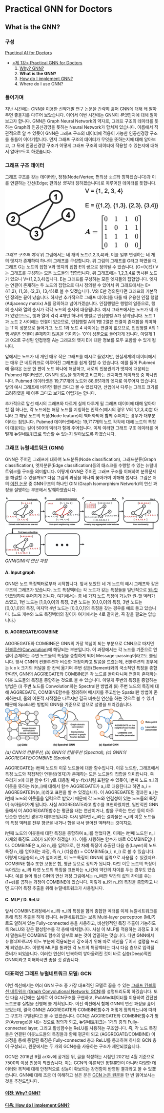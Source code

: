 # Practical GNN for Doctors
## What is the GNN?

### 구성
[Practical AI for Doctors](https://github.com/devdoctors/practical-ai-for-doctors)
- [<제 1강> Practical GNN for Doctors](https://github.com/devdoctors/practical-ai-for-doctors/tree/main/gnn)
  1. [Why? GNN?](https://github.com/devdoctors/practical-ai-for-doctors/blob/main/gnn/01-why.md)
  2. **What is the GNN?**
  3. [How do I implement GNN?](https://github.com/devdoctors/practical-ai-for-doctors/blob/main/gnn/03-how.ipynb)
  4. Where do I use GNN?


### 들어가며

지난 시간에는 GNN을 이용한 신약개발 연구 논문을 간략히 훑어 GNN에 대해 왜 알아두면 좋을지를 다루어 보았습니다.
이어서 이번 시간에는 GNN이 *무엇*인지에 대해 알아보고자 합니다.
GNN은 Graph Neural Network의 약자로, 그래프 구조의 데이터를 뜻하는 Graph와 인공신경망을 뜻하는 Neural Network가 합쳐져 있습니다.
이름에서 직관적으로 알 수 있듯이 GNN은 그래프 구조의 데이터에 적용이 가능한 인공신경망 구조를 통틀어 이야기합니다.
먼저 그래프 구조의 데이터가 무엇을 뜻하는지에 대해 알아보고, 그 뒤에 인공신경망 구조가 어떻게 그래프 구조의 데이터에 작용할 수 있는지에 대해서 알아보도록 하겠습니다.


### 그래프 구조 데이터
그래프 구조를 갖는 데이터란, 정점(Node/Vertex; 편의상 *노드*라 칭하겠습니다)과 이를 연결하는 간선(Edge; 편의상 *엣지*라 칭하겠습니다)로 이루어진 데이터를 뜻합니다.
![gnn-02-01](/assets/gnn-02-smallgraph.png)
_그래프 구조의 예시_
위 그림에서는 네 개의 노드(1,2,3,4)와, 이를 일부 연결하는 네 개의 엣지가 존재하여 하나의 그래프를 구성합니다.
위 그림의 그래프를 G라고 하였을 때, 그래프 G는 노드의 집합 V와 엣지의 집합 E의 쌍으로 정의될 수 있습니다. (G=(V,E))
V는 그래프를 구성하는 모든 노드들의 집합입니다. 위 그래프에는 1,2,3,4로 명시된 노드가 있으니 V={1,2,3,4}입니다.
E는 그래프를 구성하는 모든 엣지들의 집합입니다. 엣지는 연결이 존재하는 두 노드의 집합으로 다시 정의될 수 있어서 위 그래프에서는 E={{1,2}, {1,3}, {2,3}, {3,4}}로 볼 수 있겠습니다.
V와 E만 정의된다면 그래프의 기본적인 정의는 끝이 났습니다. 하지만 추가적으로 그래프 데이터를 다룰 때 유용한 인접 행렬(Adjacency matrix) A를 정의하고 넘어가겠습니다.
인접행렬은 행렬의 일종으로, 행의 순서와 열의 순서가 각각 노드의 순서에 대응됩니다.
예시 그래프에서는 노드가 네 개가 있었으므로, 행과 열이 각각 4개인 하나의 행렬로 인접행렬 A가 정의됩니다.
노드 1과 노드 2 사이에는 연결이 있으므로, 인접행렬 A의 1행 2열은 연결이 존재함을 의미하는 '1'이 성분으로 들어가고, 노드 1과 노드 4 사이에는 연결이 없으므로, 인접행렬 A의 1행 4열은 연결이 존재하지 않음을 의미하는 '0'이 성분으로 들어가게 됩니다.
이렇게 1과 0으로 구성된 인접행렬 A는 그래프의 엣지 E에 대한 정보를 모두 포함할 수 있게 됩니다.

앞에서는 노드가 네 개인 매우 작은 그래프를 예시로 들었지만, 현실세계의 데이터에서는 매우 큰 네트워크로 이루어진 그래프를 쉽게 접할 수 있습니다.
예를 들어 Pubmed에 올라온 논문 한 편이 노드 하나에 해당하고, 서로의 인용관계가 엣지에 대응되는 Pubmed 데이터셋은, GNN의 성능을 평가하고 비교하는 벤치마크 데이터셋 중 하나입니다.
Pubmed 데이터셋은 19,717개의 노드와 88,651개의 엣지로 이루어져 있습니다. 앞의 예시 그래프에 비하면 훨씬 크다고 볼 수 있겠지만, 산업에서 다루는 그래프 크기를 고려하였을 때 아주 크다고 보기도 어렵기는 합니다.

추가적으로 앞선 예시의 그래프와 다르게 실제 다루게 될 그래프 데이터에 대해 알아야 할 점 하나는, 각 노드에는 해당 노드를 지칭하는 인덱스(예시의 경우 V의 1,2,3,4)뿐 아니라 그 해당 노드의 특징(Node feature)이 벡터화되어 함께 주어지는 경우가 대부분이라는 점입니다.
Pubmed 데이터셋에서는 19,717개의 노드 각각에 대해 노드의 특징이 대응되는 길이 500의 벡터가 함께 주어집니다.
이제 이러한 그래프 구조 데이터를 어떻게 뉴럴네트워크로 학습할 수 있는지 알아보도록 하겠습니다.


### 그래프 뉴럴네트워크 (GNN)
GNN은 주어진 그래프에 대하여 노드분류(Node classification), 그래프분류(Graph classification), 엣지분류(Edge classification)등의 태스크를 수행할 수 있는 뉴럴네트워크를 구조를 의미합니다.
어떻게 GNN은 주어진 그래프 구조를 이해하여 분류문제를 해결할 수 있을까요?
다음 그림의 과정을 하나씩 쫓아가며 이해해 봅시다.
그림은 저의 [이전 논문](https://www.frontiersin.org/articles/10.3389/fnins.2020.00630/full) 중 GNN구조의 하나인 GIN (Graph Isomorphism Network)의 연산 과정을 설명하는 부분에서 발췌하였습니다.

![gnn-02-process](/assets/gnn-02-process.png)
_GNN(GIN)의 연산 과정_
#### A. Input graph
GNN은 노드 특징벡터로부터 시작합니다.
앞서 보았던 네 개 노드의 예시 그래프와 같은 구조의 그래프가 있습니다.
노드 특징벡터는 각 노드가 갖는 특징들을 일반적으로 [원-핫 인코딩](https://en.wikipedia.org/wiki/One-hot)하여 주어지게 됩니다.
여기에서는 총 네 가지 노드 특징이 가능한 원-핫 벡터가 쓰였고, 1번 노드는 [1,0,0,0]의 특징, 2번 노드는 [0,1,0,0]의 특징, 3번 노드는 [0,0,1,0]의 특징, 마지막 4번 노드는 [0,0,0,1]의 특징을 갖는 경우를 예로 들고 있습니다. (노드 개수와 노드 특징벡터의 길이가 여기에서는 4로 같지만, 꼭 같을 필요는 없습니다.)

#### B. AGGREGATE/COMBINE
AGGREGATE와 COMBINE은 GNN의 가장 핵심이 되는 부분으로 CNN으로 따지면 [컨볼루션(Convolution)](https://en.wikipedia.org/wiki/Convolution)에 해당되는 부분입니다.
이 과정에서는 각 노드를 기준으로 연결이 존재하는 주변 노드들의 특징을 종합하게 되어 Message-passing이라고도 불립니다.
앞서 CNN의 컨볼루션과 비슷한 과정이라고 말씀을 드렸는데, 컨볼루션의 경우에는 k x k 크기의 커널을 한 칸씩 옮기며 주변 성분(Element)와의 국소적인 특징을 종합한다면, GNN의 AGGREGATE와 COMBINE은 각 노드를 돌아다니며 연결이 존재하는 이웃 노드들의 특징을 종합하는 것으로 볼 수 있습니다.
이렇게 주변의 특징을 종합하는 방법은 (i) 주변 노드를 Convolution하는 Spectral한 방법과 (ii) 주변 노드의 특징에 대해 AGGREGATE, COMBINE함수를 정의하여 메시지를 주고받는 Spatial한 방법이 존재하는데, 둘의 이론적 시작점은 다르지만 결국 비슷한 연산을 하는 것으로 볼 수 있기 때문에 Spatial한 방법의 GNN을 기준으로 앞으로 설명을 드리겠습니다.
![convolutions](/assets/gnn-02-convolutions.jpg)
_(a) CNN의 컨볼루션, (b) GNN의 컨볼루션 (Spectral), (c) GNN의 AGGREGATE/COMBINE (Spatial)_

AGGREGATE는 i번째 노드의 이웃 노드들에 대한 함수입니다.
이웃 노드란, 그래프에서 특정 노드와 직접적인 연결성(엣지)가 존재하는 모든 노드들의 집합을 의미합니다.
즉 우리가 x에 대한 함수 f가 y로 대응될 때 y=f(x)처럼 표현할 수 있듯이, i번째 노드 n_i의 이웃을 뜻하는 N(n_i)에 대해서 함수 AGGREGATE가 a_i로 대응된다고 하면 a_i = AGGREGATE(N(n_i))라고 표현을 할 수 있겠습니다.
이 AGGREGATE된 결과인 a_i는 i번째 노드의 이웃들을 입력으로 받았기 때문에 각 노드와 연결성이 있는 노드들의 특징이 녹아들어가게 됩니다.
사실 AGGREGATE라고 함수를 표현하였지만, 일반적인 GNN들에서 이 AGGREGATE함수는 평균을 내는 연산이거나, 합을 구하는 연산 등의 아주 단순한 연산인 경우가 대부분입니다.
다시 말하면 a_i라는 결과물은 n_i의 이웃 노드들의 특징 벡터를 전부 평균을 내거나 합을 내서 얻어진 벡터라는 것이지요.

i번째 노드의 이웃들에 대한 특징을 종합하여 a_i를 얻었다면, 이제는 i번째 노드인 n_i 자체의 특징도 고려가 되어야 하겠습니다.
이를 시행하는 함수가 바로 COMBINE입니다.
COMBINE은 a_i와 n_i를 입력으로, 한 차례 특징이 추출된 다음 층(Layer)의 노드 특징 n_i를 얻어내는 과정, 즉 n_i (다음층) = COMBINE(a_i, n_i) 로 볼 수 있습니다. 이렇게 다음층의 n_i가 얻어지면, 이 노드특징이 GNN의 입력으로 사용될 수 있겠지요.
COMBINE 함수 또한 보통은 합, 평균 등으로 정의가 됩니다. 다만 이웃 노드의 특징이 녹아있는 a_i와 타겟 노드의 특징을 표현하는 n_i간에 약간의 차이를 두는 경우도 있습니다.
예를 들어 앞선 GIN의 연산 과정 그림에서는 n_i에만 약간의 값의 차이를 주는 (1+e)를 곱하는 과정이 COMBINE에 있습니다.
이렇게 a_i와 n_i의 특징을 종합하고 나면 드디어 특징 추출을 위해 뉴럴네트워크가 사용됩니다.

#### C. MLP / D. ReLU
앞서 COMBINE과정에서 a_i와 n_i의 특징을 함께 종합한 벡터를 이제 뉴럴네트워크를 통해 특징 추출을 하게 됩니다.
뉴럴네트워크는 보통 Multi-layer perceptron (MLP)로도 알려져 있는 Fully-connected 층을 사용하고, 비선형적인 특징 추출이 가능하도록 ReLU와 같은 활성함수를 각 층에 배치합니다.
사실 이 MLP를 적용하는 과정도 B.에서 말씀드린 COMBINE 함수의 일부로 보는 것이 엄밀히는 맞습니다.
다만 GNN에서 *뉴럴네트워크*가 어느 부분에 적용되는지 강조하기 위해 따로 섹션을 두어서 설명을 드리게 되었습니다.
이렇게 MLP를 통과한 각 노드의 특징벡터는 다시 다음 층으로 입력될 준비가 되었습니다.
이러한 연산이 반복하여 쌓아올려진 것이 바로 심층(Deep)적인 GNN이라고 이해하시면 좋을 것 같습니다.


### 대표적인 그래프 뉴럴네트워크 모델: GCN
이번 섹션에서는 여러 GNN 구조 중 가장 대표적인 모델로 꼽을 수 있는 [그래프 컨볼루션 네트워크 (Graph Convolutional Network: GCN)](https://arxiv.org/abs/1609.02907)를 설명드리도록 하겠습니다.
또한 다음 시간에는 실제로 이 GCN구조를 구현하고, PubMed데이터를 이용하여 간단한 노드분류 실험을 진행해 볼 계획입니다.
이전 섹션에서 함께 GNN의 연산 과정을 훑어 보았는데, 결국 GNN은 AGGREGATE와 COMBINE함수가 어떻게 정의되느냐에 따라 그 구조가 구별된다고 볼 수 있겠습니다.
GCN은 AGGREGATE와 COMBINE함수가 평균(Average)을 내는 것으로 정의가 되고, 뉴럴네트워크는 1개의 층의 Fully-connected layer, 그리고 활성함수는 ReLU를 사용하는 구조입니다.
즉, 각 노드 특징들은 연결된 이웃노드들의 특징들과 함께 평균이 되고 (AGGREGATE/COMBINE) 이 과정을 통해 종합된 특징은 Fully-connected 층과 ReLU를 통과하여 하나의 GCN 층이 구성되고, 원문에서는 두 개의 GCN층을 사용하는 구조가 제안되었습니다.

GCN은 2016년 9월 arXiv에 공개된 뒤, 글을 작성하는 시점인 2021년 4월 기준으로 7500회 이상 인용이 되었습니다.
이는 GCN의 이론적인 통찰뿐만이 아니라 다양한 데이터와 목적에 대해 안정적으로 성능이 확보되는 강건함이 반영된 결과라고 볼 수 있겠습니다.
GNN에 대해 조금 더 이해하고 싶은 분은 [GCN 논문 원문](https://arxiv.org/abs/1609.02907)을 한 번 읽어보시는 것을 추천드립니다.


#### [이전: Why? GNN?](https://github.com/devdoctors/practical-ai-for-doctors/blob/main/gnn/01-why.md)
#### [다음: How do I implement GNN?](https://github.com/devdoctors/practical-ai-for-doctors/blob/main/gnn/03-how.ipynb)

